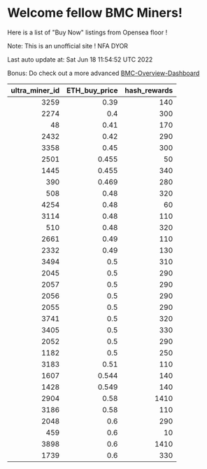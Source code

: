 # Welcome fellow BMC Miners!
Here is a list of "Buy Now" listings from Opensea floor !

Note: This is an unofficial site ! NFA DYOR

Last auto update at: Sat Jun 18 11:54:52 UTC 2022

Bonus: Do check out a more advanced [BMC-Overview-Dashboard](https://dune.com/defifunk/BMC-Overview-Dashboard)


|   ultra_miner_id |   ETH_buy_price |   hash_rewards |
|-----------------:|----------------:|---------------:|
|             3259 |           0.39  |            140 |
|             2274 |           0.4   |            300 |
|               48 |           0.41  |            170 |
|             2432 |           0.42  |            290 |
|             3358 |           0.45  |            300 |
|             2501 |           0.455 |             50 |
|             1445 |           0.455 |            340 |
|              390 |           0.469 |            280 |
|              508 |           0.48  |            320 |
|             4254 |           0.48  |             60 |
|             3114 |           0.48  |            110 |
|              510 |           0.48  |            320 |
|             2661 |           0.49  |            110 |
|             2332 |           0.49  |            130 |
|             3494 |           0.5   |            310 |
|             2045 |           0.5   |            290 |
|             2057 |           0.5   |            290 |
|             2056 |           0.5   |            290 |
|             2055 |           0.5   |            290 |
|             3741 |           0.5   |            320 |
|             3405 |           0.5   |            330 |
|             2052 |           0.5   |            290 |
|             1182 |           0.5   |            250 |
|             3183 |           0.51  |            110 |
|             1607 |           0.544 |            140 |
|             1428 |           0.549 |            140 |
|             2904 |           0.58  |           1410 |
|             3186 |           0.58  |            110 |
|             2048 |           0.6   |            290 |
|              459 |           0.6   |             10 |
|             3898 |           0.6   |           1410 |
|             1739 |           0.6   |            330 |